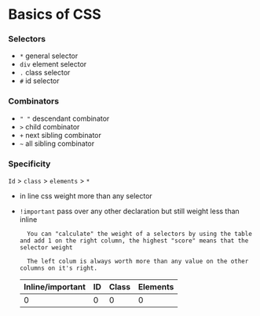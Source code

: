 # Basics of CSS

### Selectors

- ```*``` general selector
- ```div``` element selector
- ```.``` class selector
- ```#``` id selector

### Combinators

- ```" "``` descendant combinator
- ```>``` child combinator
- ```+``` next sibling combinator
- ```~``` all sibling combinator


### Specificity

`Id` \> `class` \> `elements` \> `*` 

- in line css weight more than any selector
- `!important` pass over any other declaration but still weight less than inline

        You can "calculate" the weight of a selectors by using the table and add 1 on the right column, the highest "score" means that the selector weight 
        
        The left colum is always worth more than any value on the other columns on it's right.
        
    Inline/important | ID | Class | Elements  
    --- | --- | --- | --- 
    0 | 0 | 0 | 0


        